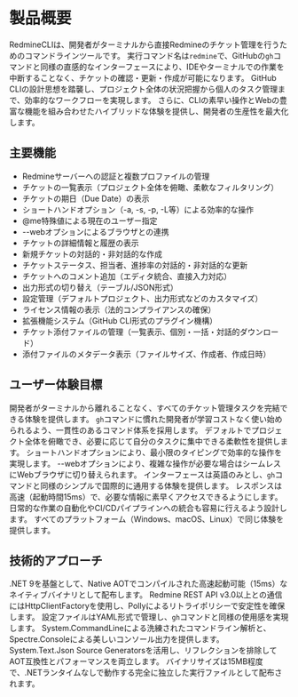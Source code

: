 # 製品概要

RedmineCLIは、開発者がターミナルから直接Redmineのチケット管理を行うためのコマンドラインツールです。
実行コマンド名は`redmine`で、GitHubの`gh`コマンドと同様の直感的なインターフェースにより、IDEやターミナルでの作業を中断することなく、チケットの確認・更新・作成が可能になります。
GitHub CLIの設計思想を踏襲し、プロジェクト全体の状況把握から個人のタスク管理まで、効率的なワークフローを実現します。
さらに、CLIの素早い操作とWebの豊富な機能を組み合わせたハイブリッドな体験を提供し、開発者の生産性を最大化します。

## 主要機能

- Redmineサーバーへの認証と複数プロファイルの管理
- チケットの一覧表示（プロジェクト全体を俯瞰、柔軟なフィルタリング）
- チケットの期日（Due Date）の表示
- ショートハンドオプション（-a, -s, -p, -L等）による効率的な操作
- @me特殊値による現在のユーザー指定
- --webオプションによるブラウザとの連携
- チケットの詳細情報と履歴の表示
- 新規チケットの対話的・非対話的な作成
- チケットステータス、担当者、進捗率の対話的・非対話的な更新
- チケットへのコメント追加（エディタ統合、直接入力対応）
- 出力形式の切り替え（テーブル/JSON形式）
- 設定管理（デフォルトプロジェクト、出力形式などのカスタマイズ）
- ライセンス情報の表示（法的コンプライアンスの確保）
- 拡張機能システム（GitHub CLI形式のプラグイン機構）
- チケット添付ファイルの管理（一覧表示、個別・一括・対話的ダウンロード）
- 添付ファイルのメタデータ表示（ファイルサイズ、作成者、作成日時）

## ユーザー体験目標

開発者がターミナルから離れることなく、すべてのチケット管理タスクを完結できる体験を提供します。
`gh`コマンドに慣れた開発者が学習コストなく使い始められるよう、一貫性のあるコマンド体系を採用します。
デフォルトでプロジェクト全体を俯瞰でき、必要に応じて自分のタスクに集中できる柔軟性を提供します。
ショートハンドオプションにより、最小限のタイピングで効率的な操作を実現します。
--webオプションにより、複雑な操作が必要な場合はシームレスにWebブラウザに切り替えられます。
インターフェースは英語のみとし、`gh`コマンドと同様のシンプルで国際的に通用する体験を提供します。
レスポンスは高速（起動時間15ms）で、必要な情報に素早くアクセスできるようにします。
日常的な作業の自動化やCI/CDパイプラインへの統合も容易に行えるよう設計します。
すべてのプラットフォーム（Windows、macOS、Linux）で同じ体験を提供します。

## 技術的アプローチ

.NET 9を基盤として、Native AOTでコンパイルされた高速起動可能（15ms）なネイティブバイナリとして配布します。
Redmine REST API v3.0以上との通信にはHttpClientFactoryを使用し、Pollyによるリトライポリシーで安定性を確保します。
設定ファイルはYAML形式で管理し、`gh`コマンドと同様の使用感を実現します。
System.CommandLineによる洗練されたコマンドライン解析と、Spectre.Consoleによる美しいコンソール出力を提供します。
System.Text.Json Source Generatorsを活用し、リフレクションを排除してAOT互換性とパフォーマンスを両立します。
バイナリサイズは15MB程度で、.NETランタイムなしで動作する完全に独立した実行ファイルとして配布されます。